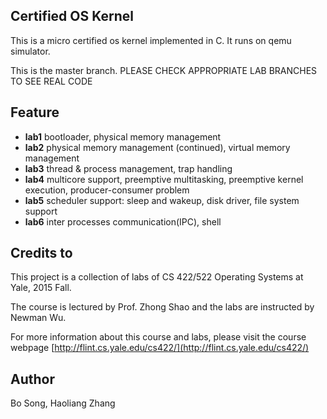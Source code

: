 ## Certified OS Kernel

This is a micro certified os kernel implemented in C. It runs on qemu simulator.

This is the master branch.
PLEASE CHECK APPROPRIATE LAB BRANCHES TO SEE REAL CODE

## Feature

- **lab1** bootloader, physical memory management
- **lab2** physical memory management (continued), virtual memory management
- **lab3** thread & process management, trap handling
- **lab4** multicore support, preemptive multitasking, preemptive kernel execution, producer-consumer problem
- **lab5** scheduler support: sleep and wakeup, disk driver, file system support
- **lab6** inter processes communication(IPC), shell

## Credits to
This project is a collection of labs of CS 422/522 Operating Systems at Yale, 2015 Fall.

The course is lectured by Prof. Zhong Shao and the labs are instructed by Newman Wu.

For more information about this course and labs, please visit the course webpage [http://flint.cs.yale.edu/cs422/](http://flint.cs.yale.edu/cs422/) 
## Author
Bo Song, Haoliang Zhang

